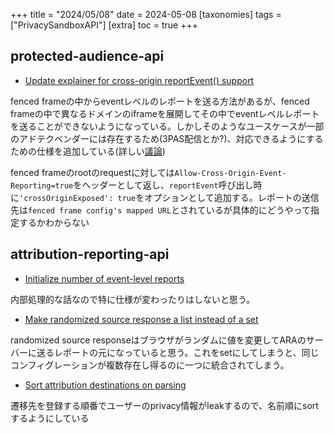 +++
title = "2024/05/08"
date = 2024-05-08
[taxonomies]
tags = ["PrivacySandboxAPI"]
[extra]
toc = true
+++


## protected-audience-api
* [Update explainer for cross-origin reportEvent() support](https://github.com/WICG/turtledove/commit/4de0e142338812c106c8e24d18b637166621e4cf)

fenced frameの中からeventレベルのレポートを送る方法があるが、fenced frameの中で異なるドメインのiframeを展開してその中でeventレベルレポートを送ることができないようになっている。しかしそのようなユースケースが一部のアドテクベンダーには存在するため(3PAS配信とか?)、対応できるようにするための仕様を追加している(詳しい[議論](https://github.com/WICG/turtledove/issues/1077))

fenced frameのrootのrequestに対しては`Allow-Cross-Origin-Event-Reporting=true`をヘッダーとして返し、`reportEvent`呼び出し時に`'crossOriginExposed': true`をオプションとして追加する。レポートの送信先は`fenced frame config's mapped URL`とされているが具体的にどうやって指定するかわからない

## attribution-reporting-api
* [Initialize number of event-level reports](https://github.com/WICG/attribution-reporting-api/commit/2381553602c5ee64839b152fd25cc1f4b676cb41)

内部処理的な話なので特に仕様が変わったりはしないと思う。

* [Make randomized source response a list instead of a set](https://github.com/WICG/attribution-reporting-api/commit/fde050003ae166fcd089341ec5f2a9ff19990855)

randomized source responseはブラウザがランダムに値を変更してARAのサーバーに送るレポートの元になっていると思う。これをsetにしてしまうと、同じコンフィグレーションが複数存在し得るのに一つに統合されてしまう。

* [Sort attribution destinations on parsing](https://github.com/WICG/attribution-reporting-api/commit/b635b9388c16de49abb12ec17d1de917d297f8a5)

遷移先を登録する順番でユーザーのprivacy情報がleakするので、名前順にsortするようにしている


